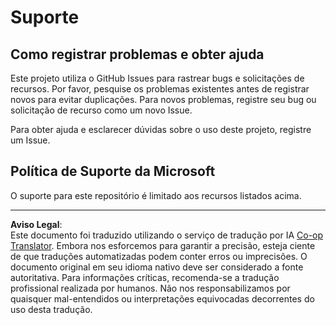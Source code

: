 <!--
CO_OP_TRANSLATOR_METADATA:
{
  "original_hash": "872be8bc1b93ef1dd9ac3d6e8f99f6ab",
  "translation_date": "2025-08-27T16:37:34+00:00",
  "source_file": "SUPPORT.md",
  "language_code": "br"
}
-->
# Suporte
## Como registrar problemas e obter ajuda  

Este projeto utiliza o GitHub Issues para rastrear bugs e solicitações de recursos. Por favor, pesquise os problemas existentes antes de registrar novos para evitar duplicações. Para novos problemas, registre seu bug ou solicitação de recurso como um novo Issue.

Para obter ajuda e esclarecer dúvidas sobre o uso deste projeto, registre um Issue.

## Política de Suporte da Microsoft  

O suporte para este repositório é limitado aos recursos listados acima.

---

**Aviso Legal**:  
Este documento foi traduzido utilizando o serviço de tradução por IA [Co-op Translator](https://github.com/Azure/co-op-translator). Embora nos esforcemos para garantir a precisão, esteja ciente de que traduções automatizadas podem conter erros ou imprecisões. O documento original em seu idioma nativo deve ser considerado a fonte autoritativa. Para informações críticas, recomenda-se a tradução profissional realizada por humanos. Não nos responsabilizamos por quaisquer mal-entendidos ou interpretações equivocadas decorrentes do uso desta tradução.
